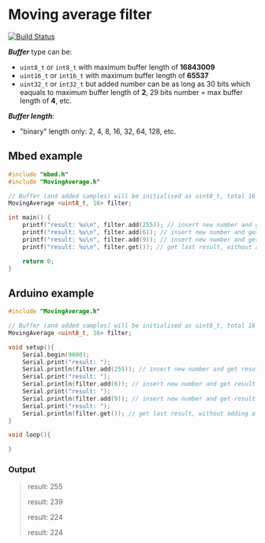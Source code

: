 # Moving average filter
[![Build Status](https://travis-ci.org/pilotak/MovingAverage.svg?branch=master)](https://travis-ci.org/pilotak/MovingAverage)

**_Buffer_** type can be:
 - `uint8_t` or `int8_t` with maximum buffer length of **16843009**
 - `uint16_t` or `int16_t` with maximum buffer length of **65537**
 - `uint32_t` or `int32_t` but added number can be as long as 30 bits which eaquals to maximum buffer length of **2**, 29 bits number = max buffer length of **4**, etc.

**_Buffer length_**:
- "binary" length only: 2, 4, 8, 16, 32, 64, 128, etc.

## Mbed example
```cpp
#include "mbed.h"
#include "MovingAverage.h"

// Buffer (and added samples) will be initialised as uint8_t, total 16 samples
MovingAverage <uint8_t, 16> filter;

int main() {
    printf("result: %u\n", filter.add(255)); // insert new number and get result
    printf("result: %u\n", filter.add(6)); // insert new number and get result
    printf("result: %u\n", filter.add(9)); // insert new number and get result
    printf("result: %u\n", filter.get()); // get last result, without adding a newone

    return 0;
}
```
## Arduino example
```cpp
#include "MovingAverage.h"

// Buffer (and added samples) will be initialised as uint8_t, total 16 samples
MovingAverage <uint8_t, 16> filter;

void setup(){
    Serial.begin(9600);
    Serial.print("result: ");
    Serial.println(filter.add(255)); // insert new number and get result
    Serial.print("result: ");
    Serial.println(filter.add(6)); // insert new number and get result
    Serial.print("result: ");
    Serial.println(filter.add(9)); // insert new number and get result
    Serial.print("result: ");
    Serial.println(filter.get()); // get last result, without adding a newone
}

void loop(){

}
```

### Output
> result: 255
> 
> result: 239
> 
> result: 224
> 
> result: 224
